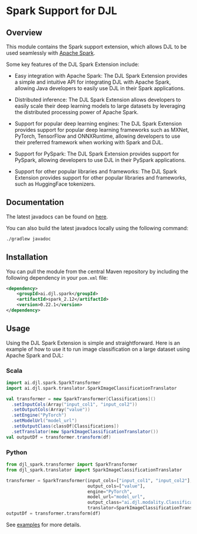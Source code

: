 # Spark Support for DJL

## Overview

This module contains the Spark support extension, which allows DJL to be used seamlessly with [Apache Spark](https://spark.apache.org/).

Some key features of the DJL Spark Extension include:

- Easy integration with Apache Spark: The DJL Spark Extension provides a simple and intuitive API for integrating DJL with Apache Spark, allowing Java developers to easily use DJL in their Spark applications.

- Distributed inference: The DJL Spark Extension allows developers to easily scale their deep learning models to large datasets by leveraging the distributed processing power of Apache Spark.

- Support for popular deep learning engines: The DJL Spark Extension provides support for popular deep learning frameworks such as MXNet, PyTorch, TensorFlow and ONNXRuntime, allowing developers to use their preferred framework when working with Spark and DJL.

- Support for PySpark: The DJL Spark Extension provides support for PySpark, allowing developers to use DJL in their PySpark applications.

- Support for other popular libraries and frameworks: The DJL Spark Extension provides support for other popular libraries and frameworks, such as HuggingFace tokenizers.

## Documentation

The latest javadocs can be found on [here](https://javadoc.io/doc/ai.djl.spark/spark/latest/index.html).

You can also build the latest javadocs locally using the following command:

```sh
./gradlew javadoc
```

## Installation

You can pull the module from the central Maven repository by including the following dependency in your `pom.xml` file:

```xml
<dependency>
    <groupId>ai.djl.spark</groupId>
    <artifactId>spark_2.12</artifactId>
    <version>0.22.1</version>
</dependency>
```

## Usage

Using the DJL Spark Extension is simple and straightforward. Here is an example of how to use it to run image classification on a large dataset using Apache Spark and DJL:

### Scala

```scala
import ai.djl.spark.SparkTransformer
import ai.djl.spark.translator.SparkImageClassificationTranslator

val transformer = new SparkTransformer[Classifications]()
  .setInputCols(Array("input_col1", "input_col2"))
  .setOutputCols(Array("value"))
  .setEngine("PyTorch")
  .setModelUrl("model_url")
  .setOutputClass(classOf[Classifications])
  .setTranslator(new SparkImageClassificationTranslator())
val outputDf = transformer.transform(df)
```

### Python

```python
from djl_spark.transformer import SparkTransformer
from djl_spark.translator import SparkImageClassificationTranslator

transformer = SparkTransformer(input_cols=["input_col1", "input_col2"],
                               output_cols=["value"],
                               engine="PyTorch",
                               model_url="model_url",
                               output_class="ai.djl.modality.Classifications",
                               translator=SparkImageClassificationTranslator())
outputDf = transformer.transform(df)
```

See [examples](https://github.com/deepjavalibrary/djl-demo/tree/master/apache-spark/spark3.0) for more details.
